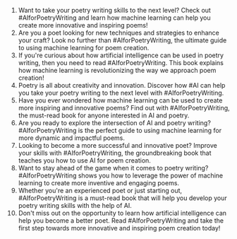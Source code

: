 1. Want to take your poetry writing skills to the next level? Check out #AIforPoetryWriting and learn how machine learning can help you create more innovative and inspiring poems!
2. Are you a poet looking for new techniques and strategies to enhance your craft? Look no further than #AIforPoetryWriting, the ultimate guide to using machine learning for poem creation.
3. If you're curious about how artificial intelligence can be used in poetry writing, then you need to read #AIforPoetryWriting. This book explains how machine learning is revolutionizing the way we approach poem creation!
4. Poetry is all about creativity and innovation. Discover how #AI can help you take your poetry writing to the next level with #AIforPoetryWriting.
5. Have you ever wondered how machine learning can be used to create more inspiring and innovative poems? Find out with #AIforPoetryWriting, the must-read book for anyone interested in AI and poetry.
6. Are you ready to explore the intersection of AI and poetry writing? #AIforPoetryWriting is the perfect guide to using machine learning for more dynamic and impactful poems.
7. Looking to become a more successful and innovative poet? Improve your skills with #AIforPoetryWriting, the groundbreaking book that teaches you how to use AI for poem creation.
8. Want to stay ahead of the game when it comes to poetry writing? #AIforPoetryWriting shows you how to leverage the power of machine learning to create more inventive and engaging poems.
9. Whether you're an experienced poet or just starting out, #AIforPoetryWriting is a must-read book that will help you develop your poetry writing skills with the help of AI.
10. Don't miss out on the opportunity to learn how artificial intelligence can help you become a better poet. Read #AIforPoetryWriting and take the first step towards more innovative and inspiring poem creation today!
